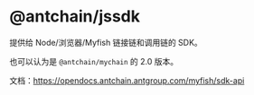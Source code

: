 # @antchain/jssdk

提供给 Node/浏览器/Myfish 链接链和调用链的 SDK。

也可以认为是 `@antchain/mychain` 的 2.0 版本。

文档：https://opendocs.antchain.antgroup.com/myfish/sdk-api

